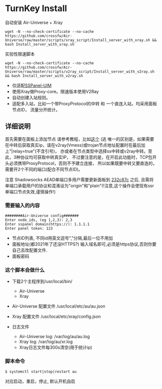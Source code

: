 # TurnKey Install
自动安装 Air-Universe + Xray
```shell
wget -N --no-check-certificate --no-cache https://github.com/crossfw/Air-Universe/raw/master/scripts/xray_script/Install_server_with_xray.sh && bash Install_server_with_xray.sh
```
实验性限速脚本
```shell
wget -N --no-check-certificate --no-cache https://github.com/crossfw/Air-Universe/raw/master/scripts/v2ray_script/Install_server_with_v2ray.sh && bash Install_server_with_v2ray.sh
```

- 仅适配[SSPanel-UIM](https://github.com/Anankke/SSPanel-Uim)
- 使用Xray做Proxy-core。限速版本使用V2Ray
- 自动创建入站规则。
- 适配多入站，比如一个带ProxyProtocol的中转 和 一个直连入站，均采用面板节点ID， 流量分开统计。


## 详细说明
首先需要在面板上添加节点
请参考教程，比如[这个](https://soga.vaxilu.com/soga-v2ray/sspanel-v2ray) (逃
唯一的区别是，如果需要在中转后获取真实ip，请在v2ray(Vmess)或trojan节点地址配置时在最后加上"|relay=true"(不含引号)，
亦或者在节点类型中选择ss中转或v2ray中转。至此，3种协议均可获取中转真实IP， 不过要注意的是，在开启此功能时，TCP包开头必须携带ProxyProtocol，否则不予建立连接，
所以如果既要中转又要直连的，需要开2个不同的端口(配合不同节点ID)。<br>

注意 Shadowsocks AEAD单端口多用户需要更新面板到
[232c87c](https://github.com/Anankke/SSPanel-Uim/commit/232c87c0ff80d0118249d9c0eb161f869e7f4c5d)
之后, 且需将单端口承载用户的协议和混淆设为"origin"和"plain"(!注意,这个操作会使现有ssr单端口节点失效,谨慎操作!)<br>

### 需要输入的内容
```shell
########Air-Universe config#######
Enter node_ids, (eg 1,2,3): 2,3
Enter sspanel domain(https://): 1.1.1.1
Enter panel token: 123

```
- 节点ID列表, 不同id用英文逗号","分隔,最后一位不用加
- 面板地址(都2021年了还没HTTPS?) 输入域名即可,必须是https协议,否则你要自己去改配置文件.
- 面板密码

### 这个脚本会做什么
- 下载2个主程序到/usr/local/bin/
    - Air-Universe
    - Xray

- Air-Universe 配置文件 /usr/local/etc/au/au.json
- Xray 配置文件 /usr/local/etc/xray/config.json
- 日志文件
    - Air-Universe log: /var/log/au/au.log
    - Xray log: /var/log/au/xr.log
    - Xray日志文件每300s清空(用于统计ip)
    
### 脚本命令
```shell
$ systemctl start|stop|restart au
```
对应启动，重启，停止, 默认开机自启
